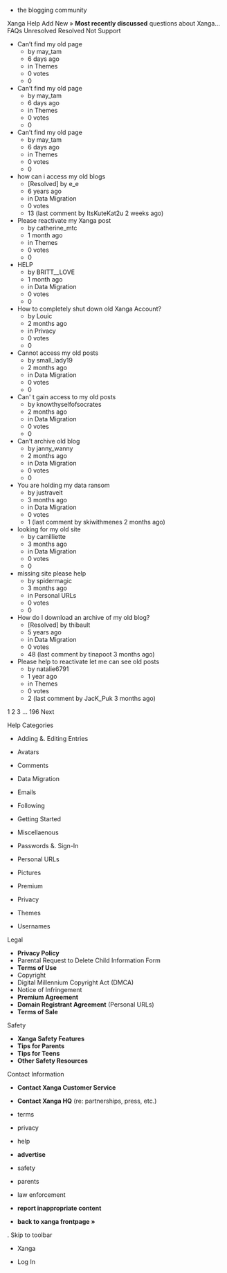 *   the blogging community

Xanga Help Add New » **Most recently discussed** questions about Xanga… FAQs Unresolved Resolved Not Support

*   Can’t find my old page
    *   by may\_tam
    *   6 days ago
    *   in Themes
    *   0 votes
    *   0
*   Can’t find my old page
    *   by may\_tam
    *   6 days ago
    *   in Themes
    *   0 votes
    *   0
*   Can’t find my old page
    *   by may\_tam
    *   6 days ago
    *   in Themes
    *   0 votes
    *   0
*   how can i access my old blogs
    *   \[Resolved\] by e\_e
    *   6 years ago
    *   in Data Migration
    *   0 votes
    *   13 (last comment by ItsKuteKat2u 2 weeks ago)
*   Please reactivate my Xanga post
    *   by catherine\_mtc
    *   1 month ago
    *   in Themes
    *   0 votes
    *   0
*   HELP
    *   by BRITT\_\_LOVE
    *   1 month ago
    *   in Data Migration
    *   0 votes
    *   0
*   How to completely shut down old Xanga Account?
    *   by Louic
    *   2 months ago
    *   in Privacy
    *   0 votes
    *   0
*   Cannot access my old posts
    *   by small\_lady19
    *   2 months ago
    *   in Data Migration
    *   0 votes
    *   0
*   Can' t gain access to my old posts
    *   by knowthyselfofsocrates
    *   2 months ago
    *   in Data Migration
    *   0 votes
    *   0
*   Can’t archive old blog
    *   by janny\_wanny
    *   2 months ago
    *   in Data Migration
    *   0 votes
    *   0
*   You are holding my data ransom
    *   by justraveit
    *   3 months ago
    *   in Data Migration
    *   0 votes
    *   1 (last comment by skiwithmenes 2 months ago)
*   looking for my old site
    *   by camilliette
    *   3 months ago
    *   in Data Migration
    *   0 votes
    *   0
*   missing site please help
    *   by spidermagic
    *   3 months ago
    *   in Personal URLs
    *   0 votes
    *   0
*   How do I download an archive of my old blog?
    *   \[Resolved\] by thibault
    *   5 years ago
    *   in Data Migration
    *   0 votes
    *   48 (last comment by tinapoot 3 months ago)
*   Please help to reactivate let me can see old posts
    *   by natalie6791
    *   1 year ago
    *   in Themes
    *   0 votes
    *   2 (last comment by JacK\_Puk 3 months ago)

1 2 3 ... 196 Next

Help Categories

*   Adding &. Editing Entries
*   Avatars
*   Comments
*   Data Migration
*   Emails
*   Following
*   Getting Started
*   Miscellaenous

*   Passwords &. Sign-In
*   Personal URLs
*   Pictures
*   Premium
*   Privacy
*   Themes
*   Usernames

Legal

*   **Privacy Policy**
*   Parental Request to Delete Child Information Form
*   **Terms of Use**
*   Copyright
*   Digital Millennium Copyright Act (DMCA)
*   Notice of Infringement
*   **Premium Agreement**
*   **Domain Registrant Agreement** (Personal URLs)
*   **Terms of Sale**

Safety

*   **Xanga Safety Features**
*   **Tips for Parents**
*   **Tips for Teens**
*   **Other Safety Resources**

Contact Information

*   **Contact Xanga Customer Service**
*   **Contact Xanga HQ** (re: partnerships, press, etc.)

*   terms
*   privacy
*   help
*   **advertise**

*   safety
*   parents
*   law enforcement
*   **report inappropriate content**

*   **back to xanga frontpage »**

<img src="http://pixel.quantserve.com/pixel/p-87h-iNOVooym2.gif" style="display: none" height="1" width="1" alt="Quantcast"/>. Skip to toolbar

*   Xanga

*   Log In